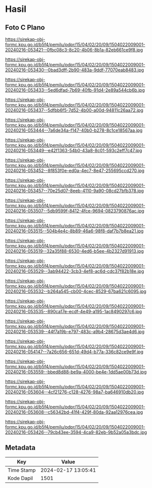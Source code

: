 # Hasil

## Foto C Plano

https://sirekap-obj-formc.kpu.go.id/b5f4/pemilu/pdpr/15/04/02/20/09/1504022009001-20240216-053421--0fbc08c3-8c20-4b06-8b1a-82eb661ce9f8.jpg

https://sirekap-obj-formc.kpu.go.id/b5f4/pemilu/pdpr/15/04/02/20/09/1504022009001-20240216-053430--0bad3dff-2b90-483a-9ddf-77070eab8483.jpg

https://sirekap-obj-formc.kpu.go.id/b5f4/pemilu/pdpr/15/04/02/20/09/1504022009001-20240216-053433--5ed6dfad-7b69-40fb-91d4-2e89a544cb6b.jpg

https://sirekap-obj-formc.kpu.go.id/b5f4/pemilu/pdpr/15/04/02/20/09/1504022009001-20240216-053437--5dfbb6f5-7d52-4b00-a00d-94811c26aa72.jpg

https://sirekap-obj-formc.kpu.go.id/b5f4/pemilu/pdpr/15/04/02/20/09/1504022009001-20240216-053444--7a6de34a-f147-40b0-b278-8c1ce18567aa.jpg

https://sirekap-obj-formc.kpu.go.id/b5f4/pemilu/pdpr/15/04/02/20/09/1504022009001-20240216-053449--e42f1363-54b0-43a8-8c01-593c2eff7c47.jpg

https://sirekap-obj-formc.kpu.go.id/b5f4/pemilu/pdpr/15/04/02/20/09/1504022009001-20240216-053452--8f853f0e-ed0a-4ec7-8e47-255695ccd270.jpg

https://sirekap-obj-formc.kpu.go.id/b5f4/pemilu/pdpr/15/04/02/20/09/1504022009001-20240216-053457--70e25d07-8eeb-4110-9a90-08cd27bfb378.jpg

https://sirekap-obj-formc.kpu.go.id/b5f4/pemilu/pdpr/15/04/02/20/09/1504022009001-20240216-053507--5db9599f-8412-4fce-9694-0823790876ac.jpg

https://sirekap-obj-formc.kpu.go.id/b5f4/pemilu/pdpr/15/04/02/20/09/1504022009001-20240216-053515--504b4e4c-8b89-46a6-98f8-daf7b7b8ea21.jpg

https://sirekap-obj-formc.kpu.go.id/b5f4/pemilu/pdpr/15/04/02/20/09/1504022009001-20240216-053519--32a35f88-6530-4ed6-b5ee-4b2327d91913.jpg

https://sirekap-obj-formc.kpu.go.id/b5f4/pemilu/pdpr/15/04/02/20/09/1504022009001-20240216-053529--3ab94422-3cb3-4ef8-ac6d-cdc37f82b18e.jpg

https://sirekap-obj-formc.kpu.go.id/b5f4/pemilu/pdpr/15/04/02/20/09/1504022009001-20240216-053532--b264a545-cb00-4cec-8529-67ba621c6095.jpg

https://sirekap-obj-formc.kpu.go.id/b5f4/pemilu/pdpr/15/04/02/20/09/1504022009001-20240216-053535--890ca17e-ecdf-4e49-a195-1ac8490297c6.jpg

https://sirekap-obj-formc.kpu.go.id/b5f4/pemilu/pdpr/15/04/02/20/09/1504022009001-20240216-053539--44f7a19b-e797-483c-a9b4-28675d3ae4d6.jpg

https://sirekap-obj-formc.kpu.go.id/b5f4/pemilu/pdpr/15/04/02/20/09/1504022009001-20240216-054147--7a26c656-651d-49d4-b77a-336c82ce9e9f.jpg

https://sirekap-obj-formc.kpu.go.id/b5f4/pemilu/pdpr/15/04/02/20/09/1504022009001-20240216-053559--bbed8d88-be9a-4000-be4e-1dd5ae00b73d.jpg

https://sirekap-obj-formc.kpu.go.id/b5f4/pemilu/pdpr/15/04/02/20/09/1504022009001-20240216-053604--4cf21276-c128-4276-98a7-ba646910db20.jpg

https://sirekap-obj-formc.kpu.go.id/b5f4/pemilu/pdpr/15/04/02/20/09/1504022009001-20240216-053608--c56342bd-41f4-429f-80da-92aa12976cea.jpg

https://sirekap-obj-formc.kpu.go.id/b5f4/pemilu/pdpr/15/04/02/20/09/1504022009001-20240216-053426--79cb43ee-3594-4ca9-82eb-9b52a05a3bdc.jpg


## Metadata

| Key        | Value               |
| ---------- | ------------------- |
| Time Stamp | 2024-02-17 13:05:41 |
| Kode Dapil | 1501                |



